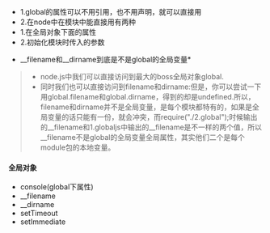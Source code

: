 
 - 1.global的属性可以不用引用，也不用声明，就可以直接用
 - 2.在node中在模块中能直接用有两种
 -    1.在全局对象下面的属性
 -   2.初始化模块时传入的参数


* __filename和__dirname到底是不是global的全局变量*
> - node.js中我们可以直接访问到最大的boss全局对象global.
> - 同时我们也可以直接访问到filename和dirname:但是，你可以尝试一下用global.filename和global.dirname，得到的却是undefined.所以，filename和dirname并不是全局变量，是每个模块都特有的，如果是全局变量的话只能有一份，就会冲突，而require("./2.global");时候输出的__filename和1.globaljs中输出的__filename是不一样的两个值，所以__filename不是global的全局变量全局属性，其实他们二个是每个module包的本地变量。

#### 全局对象
- console(global下属性)
- __filename
- __dirname
- setTimeout
- setImmediate

